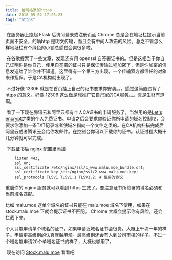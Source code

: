 ```yaml
---
title: 给网站添加https
date: 2018-05-02 17:25:23
tags: "https"
---
```


​	在服务器上跑起 Flask 后访问登录或注册页面 Chrome 总是会在地址栏提示当前页面不安全，的确http 是明文传输，而且会有中间人攻击的风险。总之不管怎么样地址栏有个绿色的小锁总感觉会爽很多啦。

​	在谷歌搜索了一些文章，发现还有用 openssl 自签署证书的。但是这相当于你自己证明你是你自己，使用自签署的证书只是保证传输过程加密了，但是你加密的信息发送给了谁你并不知道。这里得有一个第三方出现，一个传输双方都信任的对象来作担保。于是CA机构就出现了。

​	不过好像 12306 就是在首页挂上自己的证书要求你安装。。。感觉这简直违背了 https 的意义。好像 12306 这么做是想推广它自己家的CA服务。。。真是生财有道啊。 

​	看了一下现在腾讯云和阿里云都有个人CA证书的申请服务了，当然用的是[Let's encrypt](https://easy.zhetao.com/ztcam.oms?omsv=wiki&_verip_csrf_token_name=null)之类的个人免费证书。申请之后会要求你验证你所申请的域名控制权，会要求你添加一条TXT记录或者使域名指向一个文件之类的。在CA机构扫描完成后阿里云或者腾讯云会给你发邮件。在控制台你可以下载你的证书。认证过程大概十几分钟就可以完成。

​	下载证书后 nginx 配置里添加

```nginx
	listen 443;
	ssl on;
	ssl_certificate /etc/nginx/ssl/1_www.malu.moe_bundle.crt;
    ssl_certificate_key /etc/nginx/ssl/2_www.malu.moe.key;
    ssl_protocols TLSv1 TLSv1.1 TLSv1.2; # 使用的协议
```

重启你的 nginx 服务就可以看到 https 生效了。要注意证书所签署的域名必须和当前域名匹配。

比如 malu.moe 这单个域名的证书只能在 malu.moe 域名下使用，如果在 stock.malu.moe 下就会提示证书不匹配。 Chrome 大概会提示你有风险，还会拦截下来。 

​	个人只能申请单个域名的证书，如果申请泛域名证书会很贵。大概上千块一年的样子。申请更高级别的认真就越麻烦。最高级别还会有人到公司审核的样子。不过一个域名能申请20个单域名证书的样子，大概也够用了。

​	现在访问 [Stock.malu.moe](https://stock.malu.moe) 看看吧

